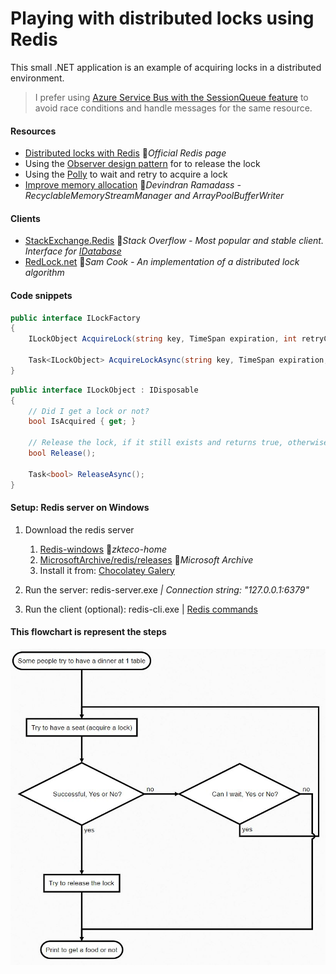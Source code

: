# Playing with distributed locks using Redis

This small .NET application is an example of acquiring locks in a distributed environment.

> I prefer using [Azure Service Bus with the SessionQueue feature](https://github.com/19balazs86/AzureServiceBus) to avoid race conditions and handle messages for the same resource.

#### Resources

- [Distributed locks with Redis](https://redis.io/topics/distlock) 📓*Official Redis page* 
- Using the [Observer design pattern](https://docs.microsoft.com/en-us/dotnet/standard/events/observer-design-pattern) for to release the lock
- Using the [Polly](https://www.pollydocs.org) to wait and retry to acquire a lock
- [Improve memory allocation](https://hashnode.devindran.com/how-to-improve-memory-allocation-when-using-stackexchangeredis) 📓*Devindran Ramadass - RecyclableMemoryStreamManager and ArrayPoolBufferWriter*

#### Clients

- [StackExchange.Redis](https://github.com/StackExchange/StackExchange.Redis) 👤*Stack Overflow - Most popular and stable client. Interface for [IDatabase](https://github.com/StackExchange/StackExchange.Redis/blob/master/src/StackExchange.Redis/Interfaces/IDatabase.cs)*
- [RedLock.net](https://github.com/samcook/RedLock.net) 👤*Sam Cook - An implementation of a distributed lock algorithm*

#### Code snippets
```csharp
public interface ILockFactory
{
    ILockObject AcquireLock(string key, TimeSpan expiration, int retryCount = 0, TimeSpan sleepDuration = default);
    
    Task<ILockObject> AcquireLockAsync(string key, TimeSpan expiration, int retryCount = 0, TimeSpan sleepDuration = default, CancellationToken cancelToken = default);
}
```

```csharp
public interface ILockObject : IDisposable
{
    // Did I get a lock or not?
    bool IsAcquired { get; }

    // Release the lock, if it still exists and returns true, otherwise false.
    bool Release();

    Task<bool> ReleaseAsync();
}
```

#### Setup: Redis server on Windows

1. Download the redis server
   1. [Redis-windows](https://github.com/zkteco-home/redis-windows) 👤*zkteco-home*
   2. [MicrosoftArchive/redis/releases](https://github.com/MicrosoftArchive/redis/releases) 👤*Microsoft Archive*
   3. Install it from: [Chocolatey Galery](https://community.chocolatey.org/packages/redis)

2. Run the server: redis-server.exe *| Connection string: "127.0.0.1:6379"*
3. Run the client (optional): redis-cli.exe | [Redis commands](https://redis.io/commands)

#### This flowchart is represent the steps

![Flowchart](Flowchart.JPG)
